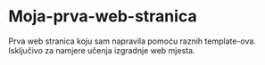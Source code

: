 # Moja-prva-web-stranica
Prva web stranica koju sam napravila pomoću raznih template-ova. Isključivo za namjere učenja izgradnje web mjesta.
